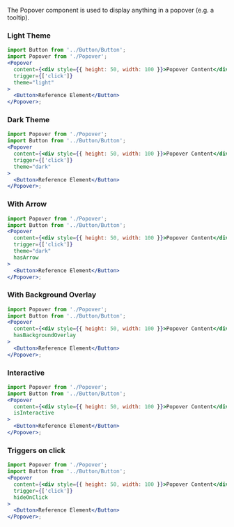 The Popover component is used to display anything in a popover (e.g. a tooltip).

### Light Theme

```jsx
import Button from '../Button/Button';
import Popover from './Popover';
<Popover
  content={<div style={{ height: 50, width: 100 }}>Popover Content</div>}
  trigger={['click']}
  theme="light"
>
  <Button>Reference Element</Button>
</Popover>;
```

### Dark Theme

```jsx
import Popover from './Popover';
import Button from '../Button/Button';
<Popover
  content={<div style={{ height: 50, width: 100 }}>Popover Content</div>}
  trigger={['click']}
  theme="dark"
>
  <Button>Reference Element</Button>
</Popover>;
```

### With Arrow

```jsx
import Popover from './Popover';
import Button from '../Button/Button';
<Popover
  content={<div style={{ height: 50, width: 100 }}>Popover Content</div>}
  trigger={['click']}
  theme="dark"
  hasArrow
>
  <Button>Reference Element</Button>
</Popover>;
```

### With Background Overlay

```jsx
import Popover from './Popover';
import Button from '../Button/Button';
<Popover
  content={<div style={{ height: 50, width: 100 }}>Popover Content</div>}
  hasBackgroundOverlay
>
  <Button>Reference Element</Button>
</Popover>;
```

### Interactive

```jsx
import Popover from './Popover';
import Button from '../Button/Button';
<Popover
  content={<div style={{ height: 50, width: 100 }}>Popover Content</div>}
  isInteractive
>
  <Button>Reference Element</Button>
</Popover>;
```

### Triggers on click

```jsx
import Popover from './Popover';
import Button from '../Button/Button';
<Popover
  content={<div style={{ height: 50, width: 100 }}>Popover Content</div>}
  trigger={['click']}
  hideOnClick
>
  <Button>Reference Element</Button>
</Popover>;
```
